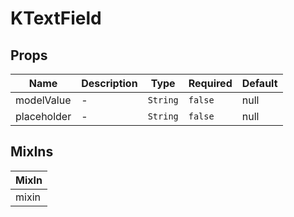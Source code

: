 # KTextField

## Props

<!-- @vuese:KTextField:props:start -->
|Name|Description|Type|Required|Default|
|---|---|---|---|---|
|modelValue|-|`String`|`false`|null|
|placeholder|-|`String`|`false`|null|

<!-- @vuese:KTextField:props:end -->


## MixIns

<!-- @vuese:KTextField:mixIns:start -->
|MixIn|
|---|
|mixin|

<!-- @vuese:KTextField:mixIns:end -->


